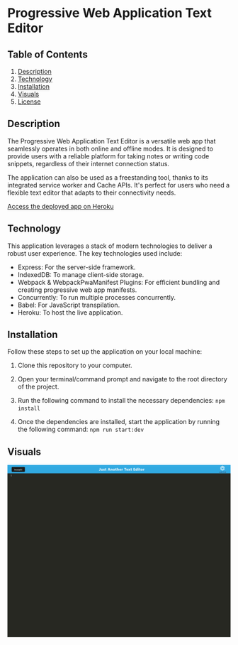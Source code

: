 # Progressive Web Application Text Editor

## Table of Contents

1. [Description](#description)
2. [Technology](#technology)
3. [Installation](#installation)
4. [Visuals](#visuals)
5. [License](#license)

## Description

The Progressive Web Application Text Editor is a versatile web app that seamlessly operates in both online and offline modes. It is designed to provide users with a reliable platform for taking notes or writing code snippets, regardless of their internet connection status.

The application can also be used as a freestanding tool, thanks to its integrated service worker and Cache APIs. It's perfect for users who need a flexible text editor that adapts to their connectivity needs.

[Access the deployed app on Heroku](https://nickspwa-debfaeb179e6.herokuapp.com/)

## Technology

This application leverages a stack of modern technologies to deliver a robust user experience. The key technologies used include:

- Express: For the server-side framework.
- IndexedDB: To manage client-side storage.
- Webpack & WebpackPwaManifest Plugins: For efficient bundling and creating progressive web app manifests.
- Concurrently: To run multiple processes concurrently.
- Babel: For JavaScript transpilation.
- Heroku: To host the live application.

## Installation

Follow these steps to set up the application on your local machine:

1. Clone this repository to your computer.
2. Open your terminal/command prompt and navigate to the root directory of the project.
3. Run the following command to install the necessary dependencies:
   `npm install`

4. Once the dependencies are installed, start the application by running the following command:
   `npm run start:dev`

## Visuals

![Screenshot](./images/screenshot.png)
